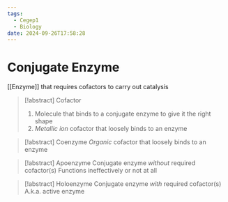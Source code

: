 ```yaml
---
tags:
  - Cegep1
  - Biology
date: 2024-09-26T17:58:28
---
```


# Conjugate Enzyme

[[Enzyme]] that requires cofactors to carry out catalysis

> [!abstract] Cofactor
> 1. Molecule that binds to a conjugate enzyme to give it the right shape
> 2. *Metallic ion* cofactor that loosely binds to an enzyme

> [!abstract] Coenzyme
> *Organic* cofactor that loosely binds to an enzyme

> [!abstract] Apoenzyme
> Conjugate enzyme *without* required cofactor(s)
> Functions ineffectively or not at all

> [!abstract] Holoenzyme
> Conjugate enzyme *with* required cofactor(s)
> A.k.a. active enzyme